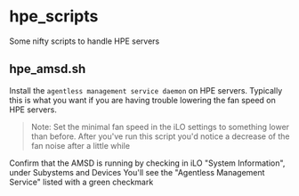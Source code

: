 # hpe_scripts

Some nifty scripts to handle HPE servers

## hpe_amsd.sh

Install the `agentless management service daemon` on HPE servers.
Typically this is what you want if you are having trouble lowering the fan speed on HPE servers.

> Note: Set the minimal fan speed in the iLO settings to something lower than before.
> After you've run this script you'd notice a decrease of the fan noise after a little while

Confirm that the AMSD is running by checking in iLO "System Information", under Subystems and Devices
You'll see the "Agentless Management Service" listed with a green checkmark
